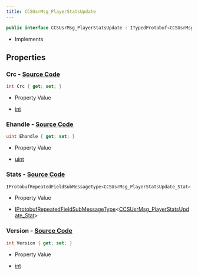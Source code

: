 ```yaml
---
title: CCSUsrMsg_PlayerStatsUpdate
---
```


```csharp
public interface CCSUsrMsg_PlayerStatsUpdate : ITypedProtobuf<CCSUsrMsg_PlayerStatsUpdate>, INativeHandle, INetMessage<CCSUsrMsg_PlayerStatsUpdate>, IDisposable
```

- Implements

## Properties

### **Crc** - [Source Code](https://github.com/swiftly-solution/swiftlys2/blob/main/managed/src/SwiftlyS2.Generated/Protobufs/Interfaces/CCSUsrMsg_PlayerStatsUpdate.cs#L27)

```csharp
int Crc { get; set; }
```

- Property Value

- [int](https://learn.microsoft.com/dotnet/api/system.int32)

### **Ehandle** - [Source Code](https://github.com/swiftly-solution/swiftlys2/blob/main/managed/src/SwiftlyS2.Generated/Protobufs/Interfaces/CCSUsrMsg_PlayerStatsUpdate.cs#L24)

```csharp
uint Ehandle { get; set; }
```

- Property Value

- [uint](https://learn.microsoft.com/dotnet/api/system.uint32)

### **Stats** - [Source Code](https://github.com/swiftly-solution/swiftlys2/blob/main/managed/src/SwiftlyS2.Generated/Protobufs/Interfaces/CCSUsrMsg_PlayerStatsUpdate.cs#L21)

```csharp
IProtobufRepeatedFieldSubMessageType<CCSUsrMsg_PlayerStatsUpdate_Stat> Stats { get; }
```

- Property Value

- [IProtobufRepeatedFieldSubMessageType](/docs/api/shared/netmessages/iprotobufrepeatedfieldsubmessagetype-1)<[CCSUsrMsg_PlayerStatsUpdate_Stat](/docs/api/shared/protobufdefinitions/ccsusrmsg_playerstatsupdate_stat)>

### **Version** - [Source Code](https://github.com/swiftly-solution/swiftlys2/blob/main/managed/src/SwiftlyS2.Generated/Protobufs/Interfaces/CCSUsrMsg_PlayerStatsUpdate.cs#L18)

```csharp
int Version { get; set; }
```

- Property Value

- [int](https://learn.microsoft.com/dotnet/api/system.int32)

